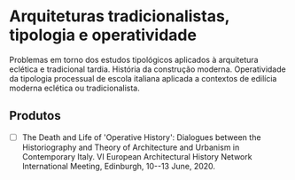 Arquiteturas tradicionalistas, tipologia e operatividade
========================================================

Problemas em torno dos estudos tipológicos aplicados à
arquitetura eclética e tradicional tardia. História da
construção moderna. Operatividade da tipologia processual de
escola italiana aplicada a contextos de edilícia moderna
eclética ou tradicionalista.


Produtos
--------

- [ ] The Death and Life of 'Operative History': Dialogues
  between  the  Historiography  and  Theory  of
  Architecture  and  Urbanism  in  Contemporary  Italy. VI
  European Architectural History Network International
  Meeting, Edinburgh, 10--13 June, 2020.
